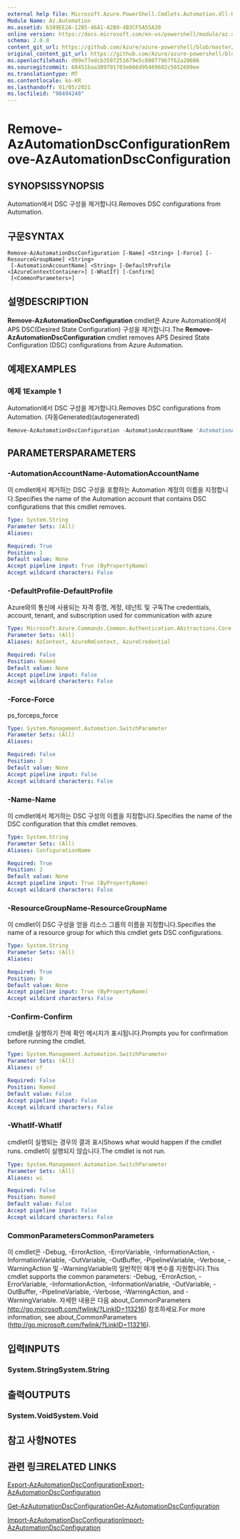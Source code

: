 ```yaml
---
external help file: Microsoft.Azure.PowerShell.Cmdlets.Automation.dll-Help.xml
Module Name: Az.Automation
ms.assetid: 6389EE2A-12B5-46A1-A2B9-4B3CF5A55A30
online version: https://docs.microsoft.com/en-us/powershell/module/az.automation/remove-azautomationdscconfiguration
schema: 2.0.0
content_git_url: https://github.com/Azure/azure-powershell/blob/master/src/Automation/Automation/help/Remove-AzAutomationDscConfiguration.md
original_content_git_url: https://github.com/Azure/azure-powershell/blob/master/src/Automation/Automation/help/Remove-AzAutomationDscConfiguration.md
ms.openlocfilehash: d99e77edcb3597251679e5c80077967f62a28606
ms.sourcegitcommit: 68451baa389791703e666d95469602c5652609ee
ms.translationtype: MT
ms.contentlocale: ko-KR
ms.lasthandoff: 01/05/2021
ms.locfileid: "98494248"
---
```

# <span data-ttu-id="4fab2-101">Remove-AzAutomationDscConfiguration</span><span class="sxs-lookup"><span data-stu-id="4fab2-101">Remove-AzAutomationDscConfiguration</span></span>

## <span data-ttu-id="4fab2-102">SYNOPSIS</span><span class="sxs-lookup"><span data-stu-id="4fab2-102">SYNOPSIS</span></span>
<span data-ttu-id="4fab2-103">Automation에서 DSC 구성을 제거합니다.</span><span class="sxs-lookup"><span data-stu-id="4fab2-103">Removes DSC configurations from Automation.</span></span>

## <span data-ttu-id="4fab2-104">구문</span><span class="sxs-lookup"><span data-stu-id="4fab2-104">SYNTAX</span></span>

```
Remove-AzAutomationDscConfiguration [-Name] <String> [-Force] [-ResourceGroupName] <String>
 [-AutomationAccountName] <String> [-DefaultProfile <IAzureContextContainer>] [-WhatIf] [-Confirm]
 [<CommonParameters>]
```

## <span data-ttu-id="4fab2-105">설명</span><span class="sxs-lookup"><span data-stu-id="4fab2-105">DESCRIPTION</span></span>
<span data-ttu-id="4fab2-106">**Remove-AzAutomationDscConfiguration** cmdlet은 Azure Automation에서 APS DSC(Desired State Configuration) 구성을 제거합니다.</span><span class="sxs-lookup"><span data-stu-id="4fab2-106">The **Remove-AzAutomationDscConfiguration** cmdlet removes APS Desired State Configuration (DSC) configurations from Azure Automation.</span></span>

## <span data-ttu-id="4fab2-107">예제</span><span class="sxs-lookup"><span data-stu-id="4fab2-107">EXAMPLES</span></span>

### <span data-ttu-id="4fab2-108">예제 1</span><span class="sxs-lookup"><span data-stu-id="4fab2-108">Example 1</span></span>

<span data-ttu-id="4fab2-109">Automation에서 DSC 구성을 제거합니다.</span><span class="sxs-lookup"><span data-stu-id="4fab2-109">Removes DSC configurations from Automation.</span></span> <span data-ttu-id="4fab2-110">(자동Generated)</span><span class="sxs-lookup"><span data-stu-id="4fab2-110">(autogenerated)</span></span>

<!-- Aladdin Generated Example -->
```powershell
Remove-AzAutomationDscConfiguration -AutomationAccountName 'AutomationAccount01' -Name 'Configuration01' -ResourceGroupName myresourcegroup
```

## <span data-ttu-id="4fab2-111">PARAMETERS</span><span class="sxs-lookup"><span data-stu-id="4fab2-111">PARAMETERS</span></span>

### <span data-ttu-id="4fab2-112">-AutomationAccountName</span><span class="sxs-lookup"><span data-stu-id="4fab2-112">-AutomationAccountName</span></span>
<span data-ttu-id="4fab2-113">이 cmdlet에서 제거하는 DSC 구성을 포함하는 Automation 계정의 이름을 지정합니다.</span><span class="sxs-lookup"><span data-stu-id="4fab2-113">Specifies the name of the Automation account that contains DSC configurations that this cmdlet removes.</span></span>

```yaml
Type: System.String
Parameter Sets: (All)
Aliases:

Required: True
Position: 1
Default value: None
Accept pipeline input: True (ByPropertyName)
Accept wildcard characters: False
```

### <span data-ttu-id="4fab2-114">-DefaultProfile</span><span class="sxs-lookup"><span data-stu-id="4fab2-114">-DefaultProfile</span></span>
<span data-ttu-id="4fab2-115">Azure와의 통신에 사용되는 자격 증명, 계정, 테넌트 및 구독</span><span class="sxs-lookup"><span data-stu-id="4fab2-115">The credentials, account, tenant, and subscription used for communication with azure</span></span>

```yaml
Type: Microsoft.Azure.Commands.Common.Authentication.Abstractions.Core.IAzureContextContainer
Parameter Sets: (All)
Aliases: AzContext, AzureRmContext, AzureCredential

Required: False
Position: Named
Default value: None
Accept pipeline input: False
Accept wildcard characters: False
```

### <span data-ttu-id="4fab2-116">-Force</span><span class="sxs-lookup"><span data-stu-id="4fab2-116">-Force</span></span>
<span data-ttu-id="4fab2-117">ps_force</span><span class="sxs-lookup"><span data-stu-id="4fab2-117">ps_force</span></span>

```yaml
Type: System.Management.Automation.SwitchParameter
Parameter Sets: (All)
Aliases:

Required: False
Position: 3
Default value: None
Accept pipeline input: False
Accept wildcard characters: False
```

### <span data-ttu-id="4fab2-118">-Name</span><span class="sxs-lookup"><span data-stu-id="4fab2-118">-Name</span></span>
<span data-ttu-id="4fab2-119">이 cmdlet에서 제거하는 DSC 구성의 이름을 지정합니다.</span><span class="sxs-lookup"><span data-stu-id="4fab2-119">Specifies the name of the DSC configuration that this cmdlet removes.</span></span>

```yaml
Type: System.String
Parameter Sets: (All)
Aliases: ConfigurationName

Required: True
Position: 2
Default value: None
Accept pipeline input: True (ByPropertyName)
Accept wildcard characters: False
```

### <span data-ttu-id="4fab2-120">-ResourceGroupName</span><span class="sxs-lookup"><span data-stu-id="4fab2-120">-ResourceGroupName</span></span>
<span data-ttu-id="4fab2-121">이 cmdlet이 DSC 구성을 얻을 리소스 그룹의 이름을 지정합니다.</span><span class="sxs-lookup"><span data-stu-id="4fab2-121">Specifies the name of a resource group for which this cmdlet gets DSC configurations.</span></span>

```yaml
Type: System.String
Parameter Sets: (All)
Aliases:

Required: True
Position: 0
Default value: None
Accept pipeline input: True (ByPropertyName)
Accept wildcard characters: False
```

### <span data-ttu-id="4fab2-122">-Confirm</span><span class="sxs-lookup"><span data-stu-id="4fab2-122">-Confirm</span></span>
<span data-ttu-id="4fab2-123">cmdlet을 실행하기 전에 확인 메시지가 표시됩니다.</span><span class="sxs-lookup"><span data-stu-id="4fab2-123">Prompts you for confirmation before running the cmdlet.</span></span>

```yaml
Type: System.Management.Automation.SwitchParameter
Parameter Sets: (All)
Aliases: cf

Required: False
Position: Named
Default value: False
Accept pipeline input: False
Accept wildcard characters: False
```

### <span data-ttu-id="4fab2-124">-WhatIf</span><span class="sxs-lookup"><span data-stu-id="4fab2-124">-WhatIf</span></span>
<span data-ttu-id="4fab2-125">cmdlet이 실행되는 경우의 결과 표시</span><span class="sxs-lookup"><span data-stu-id="4fab2-125">Shows what would happen if the cmdlet runs.</span></span>
<span data-ttu-id="4fab2-126">cmdlet이 실행되지 않습니다.</span><span class="sxs-lookup"><span data-stu-id="4fab2-126">The cmdlet is not run.</span></span>

```yaml
Type: System.Management.Automation.SwitchParameter
Parameter Sets: (All)
Aliases: wi

Required: False
Position: Named
Default value: False
Accept pipeline input: False
Accept wildcard characters: False
```

### <span data-ttu-id="4fab2-127">CommonParameters</span><span class="sxs-lookup"><span data-stu-id="4fab2-127">CommonParameters</span></span>
<span data-ttu-id="4fab2-128">이 cmdlet은 -Debug, -ErrorAction, -ErrorVariable, -InformationAction, -InformationVariable, -OutVariable, -OutBuffer, -PipelineVariable, -Verbose, -WarningAction 및 -WarningVariable의 일반적인 매개 변수를 지원합니다.</span><span class="sxs-lookup"><span data-stu-id="4fab2-128">This cmdlet supports the common parameters: -Debug, -ErrorAction, -ErrorVariable, -InformationAction, -InformationVariable, -OutVariable, -OutBuffer, -PipelineVariable, -Verbose, -WarningAction, and -WarningVariable.</span></span> <span data-ttu-id="4fab2-129">자세한 내용은 다음 about_CommonParameters http://go.microsoft.com/fwlink/?LinkID=113216) 참조하세요.</span><span class="sxs-lookup"><span data-stu-id="4fab2-129">For more information, see about_CommonParameters (http://go.microsoft.com/fwlink/?LinkID=113216).</span></span>

## <span data-ttu-id="4fab2-130">입력</span><span class="sxs-lookup"><span data-stu-id="4fab2-130">INPUTS</span></span>

### <span data-ttu-id="4fab2-131">System.String</span><span class="sxs-lookup"><span data-stu-id="4fab2-131">System.String</span></span>

## <span data-ttu-id="4fab2-132">출력</span><span class="sxs-lookup"><span data-stu-id="4fab2-132">OUTPUTS</span></span>

### <span data-ttu-id="4fab2-133">System.Void</span><span class="sxs-lookup"><span data-stu-id="4fab2-133">System.Void</span></span>

## <span data-ttu-id="4fab2-134">참고 사항</span><span class="sxs-lookup"><span data-stu-id="4fab2-134">NOTES</span></span>

## <span data-ttu-id="4fab2-135">관련 링크</span><span class="sxs-lookup"><span data-stu-id="4fab2-135">RELATED LINKS</span></span>

[<span data-ttu-id="4fab2-136">Export-AzAutomationDscConfiguration</span><span class="sxs-lookup"><span data-stu-id="4fab2-136">Export-AzAutomationDscConfiguration</span></span>](./Export-AzAutomationDscConfiguration.md)

[<span data-ttu-id="4fab2-137">Get-AzAutomationDscConfiguration</span><span class="sxs-lookup"><span data-stu-id="4fab2-137">Get-AzAutomationDscConfiguration</span></span>](./Get-AzAutomationDscConfiguration.md)

[<span data-ttu-id="4fab2-138">Import-AzAutomationDscConfiguration</span><span class="sxs-lookup"><span data-stu-id="4fab2-138">Import-AzAutomationDscConfiguration</span></span>](./Import-AzAutomationDscConfiguration.md)



